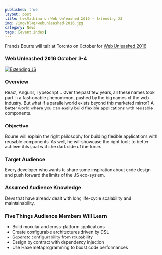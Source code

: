 ```yaml
---
published: true
layout: post
title: hexMachina on Web Unleashed 2016 - Extending JS
img: /img/blog/webunleashed-2016.jpg
category: News
tags: [event,index]
---
```

Francis Bourre will talk at Toronto on October for <a href="http://fitc.ca/presentation/extending-js/" target="_blank">Web Unleashed 2016</a>

### Web Unleashed 2016 October 3-4
<a href="http://fitc.ca/speaker/francis-bourre/" target="_blank">![Extending JS]({{site.baseurl}}/img/blog/francis_bourre_wu2016.jpg)</a>

### Overview

React, Angular, TypeScript… Over the past few years, all these names took part in a fashionable phenomenon, pushed by the big names of the web industry.  But what if a parallel world exists beyond this marketed mirror? A better world where you can easily build flexible applications with reusable components.

### Objective

Bourre will explain the right philosophy for building flexible applications with reusable components. As well, he will showcase the right tools to better achieve this goal with the dark side of the force.

### Target Audience

Every developer who wants to share some inspiration about code design and push forward the limits of the JS eco-system.

### Assumed Audience Knowledge

Devs that have already dealt with long life-cycle scalability and maintainability.

### Five Things Audience Members Will Learn

* Build modular and cross-platform applications
* Create configurable architectures driven by DSL
* Separate configurability from reusability
* Design by contract with dependency injection
* Use Haxe metaprogramming to boost code performances
